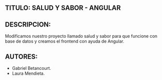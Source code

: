 ## TITULO: SALUD Y SABOR - ANGULAR

## DESCRIPCION:

Modificamos nuestro proyecto llamado salud y sabor para que funcione con base de datos y creamos el frontend con ayuda de Angular.

## AUTORES:

- Gabriel Betancourt.
- Laura Mendieta.